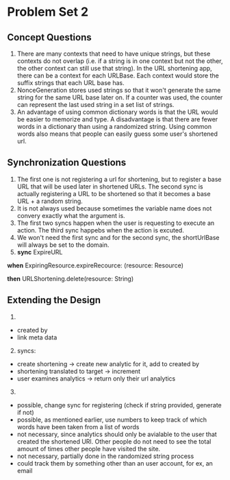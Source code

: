 # Problem Set 2

## Concept Questions

1. There are many contexts that need to have unique strings, but these contexts do not overlap (i.e. if a string is in one context but not the other, the other context can still use that string). In the URL shortening app, there can be a context for each URLBase. Each context would store the suffix strings that each URL base has.
2. NonceGeneration stores used strings so that it won't generate the same string for the same URL base later on. If a counter was used, the counter can represent the last used string in a set list of strings.
3. An advantage of using common dictionary words is that the URL would be easier to memorize and type. A disadvantage is that there are fewer words in a dictionary than using a randomized string. Using common words also means that people can easily guess some user's shortened url.

## Synchronization Questions

1. The first one is not registering a url for shortening, but to register a base URL that will be used later in shortened URLs. The second sync is actually registering a URL to be shortened so that it becomes a base URL + a random string.
2. It is not always used because sometimes the variable name does not convery exactly what the argument is.
3. The first two syncs happen when the user is requesting to execute an action. The third sync happebs when the action is excuted.
4. We won't need the first sync and for the second sync, the shortUrlBase will always be set to the domain.
5. **sync** ExpireURL

**when** ExpiringResource.expireRecource: (resource: Resource)

**then** URLShortening.delete(resource: String)

## Extending the Design

1.

-   created by
-   link meta data

2. syncs:

-   create shortening -> create new analytic for it, add to created by
-   shortening translated to target -> increment
-   user examines analytics -> return only their url analytics

3.

-   possible, change sync for registering (check if string provided, generate if not)
-   possible, as mentioned earlier, use numbers to keep track of which words have been taken from a list of words
-   not necessary, since analytics should only be avialable to the user that created the shortened URl. Other people do not need to see the total amount of times other people have visited the site.
-   not necessary, partially done in the randomized string process
-   could track them by something other than an user account, for ex, an email
